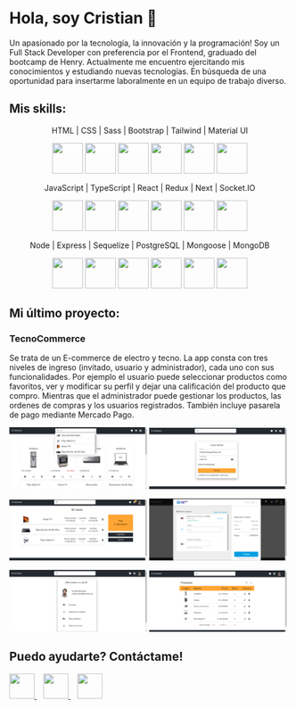 # Hola, soy Cristian 👋

<p>
  Un apasionado por la tecnología, la innovación y la programación! Soy un Full Stack Developer con preferencia por el Frontend, graduado del bootcamp de Henry.
  Actualmente me encuentro ejercitando mis conocimientos y estudiando nuevas tecnologías. En búsqueda de una oportunidad para insertarme laboralmente en un equipo de   
  trabajo diverso.
</p>

## Mis skills:

<p align="center">
  HTML | CSS | Sass | Bootstrap | Tailwind | Material UI
</p>
<p align="center">
  <img src="https://github.com/Cristian-M-B/Cristian-M-B/assets/82118346/72538891-60b1-4813-93c0-681796d68951" height="55" width="55" />
  <img src="https://github.com/Cristian-M-B/Cristian-M-B/assets/82118346/b21e0b5b-d0ac-450c-b315-e8c6e0ed9dfd" height="55" width="55" />
  <img src="https://github.com/Cristian-M-B/Cristian-M-B/assets/82118346/75efc452-29b3-4693-a8cc-a8f05be219f2" height="55" width="55" />
  <img src="https://github.com/Cristian-M-B/Cristian-M-B/assets/82118346/b6dc741c-2225-41e1-914e-b68e37197803" height="55" width="55" />
  <img src="https://icon.icepanel.io/Technology/svg/Tailwind-CSS.svg" height="55" width="55" />
  <img src="https://github.com/Cristian-M-B/Cristian-M-B/assets/82118346/0c239648-5578-4eec-b12e-cfba0072b58c" height="55" width="55" />
</p>
<p align="center">
  JavaScript | TypeScript | React | Redux | Next | Socket.IO
</p>
<p align="center">
  <img src="https://github.com/Cristian-M-B/Cristian-M-B/assets/82118346/3273491e-e14d-4a98-beb3-ef2f1feed687" height="55" width="55" />
  <img src="https://github.com/Cristian-M-B/Cristian-M-B/assets/82118346/0880db66-55b8-4811-b09e-60b5882db689" height="55" width="55" />
  <img src="https://github.com/Cristian-M-B/Cristian-M-B/assets/82118346/ca23a627-0464-486a-a2d8-9b70979561ce" height="55" width="55" />
  <img src="https://github.com/Cristian-M-B/Cristian-M-B/assets/82118346/b4673ea1-9835-43db-a3e2-5977ed4066fa" height="55" width="55" />
  <img src="https://github.com/Cristian-M-B/Cristian-M-B/assets/82118346/4eefba36-4de3-43f6-a4da-122866f5e7af" height="55" width="55" />
  <img src="https://github.com/Cristian-M-B/Cristian-M-B/assets/82118346/14096cd8-d38f-4e8a-bc5a-d8158403b131" height="55" width="55" />
</p>
<p align="center">
  Node | Express | Sequelize | PostgreSQL | Mongoose | MongoDB
</p>
<p align="center">
  <img src="https://github.com/Cristian-M-B/Cristian-M-B/assets/82118346/e55c222f-0619-41c9-a781-e899a974684c" height="55" width="55" />
  <img src="https://github.com/Cristian-M-B/Cristian-M-B/assets/82118346/2b012137-96b0-40b7-ace8-455fc5c7e0f6" height="55" width="55" />
  <img src="https://github.com/Cristian-M-B/Cristian-M-B/assets/82118346/08b27101-c19c-453b-a62e-f081c14cc005" height="55" width="55" />
  <img src="https://github.com/Cristian-M-B/Cristian-M-B/assets/82118346/87ddbdde-2603-439f-a562-0db4bdaf1231" height="55" width="55" />
  <img src="https://github.com/Cristian-M-B/Cristian-M-B/assets/82118346/9cdd90dc-b412-438c-84b0-192a311246e4" height="55" width="55" />
  <img src="https://github.com/Cristian-M-B/Cristian-M-B/assets/82118346/c1312535-f46b-4f98-acff-b612c7c618eb" height="55" width="55" />
</p>

## Mi último proyecto:

<h3>TecnoCommerce</h3>

<p>
  Se trata de un E-commerce de electro y tecno. La app consta con tres niveles de ingreso (invitado, usuario y administrador), cada uno con sus funcionalidades. Por ejemplo   el usuario puede seleccionar productos como favoritos, ver y modificar su perfil y dejar una calificación del producto que compro. Mientras que el administrador puede     
  gestionar los productos, las ordenes de compras y los usuarios registrados. También incluye pasarela de pago mediante Mercado Pago.
</p>

<p>
  <img src="https://github.com/Cristian-M-B/Cristian-M-B/blob/main/projects/001.png" width="49%" />
  <img src="https://github.com/Cristian-M-B/Cristian-M-B/blob/main/projects/002.png" width="49%" />
</p>
<p>
  <img src="https://github.com/Cristian-M-B/Cristian-M-B/blob/main/projects/003.png" width="49%" />
  <img src="https://github.com/Cristian-M-B/Cristian-M-B/blob/main/projects/004.png" width="49%" />
</p>
<p>
  <img src="https://github.com/Cristian-M-B/Cristian-M-B/blob/main/projects/005.png" width="49%" />
  <img src="https://github.com/Cristian-M-B/Cristian-M-B/blob/main/projects/006.png" width="49%" />
</p>

## Puedo ayudarte? Contáctame!

<a href="https://www.linkedin.com/in/cristian-baronetto" target="_blank" rel="noreferrer">
  <img src="https://cdn-icons-png.flaticon.com/512/174/174857.png" height="45" width="45" />
</a>
&nbsp;&nbsp;
<a href="mailto:crisbaronetto@hotmail.com">
  <img src="https://cdn-icons-png.flaticon.com/512/732/732223.png" height="45" width="45" />
</a>
&nbsp;&nbsp;
<a href="https://cristianbaronetto.vercel.app/" target="_blank" rel="noreferrer">
  <img src="https://cdn-icons-png.flaticon.com/512/1786/1786083.png" height="45" width="45" />
</a>

<!--
**Cristian-M-B/Cristian-M-B** is a ✨ _special_ ✨ repository because its `README.md` (this file) appears on your GitHub profile.

Here are some ideas to get you started:

- 🔭 I’m currently working on ...
- 🌱 I’m currently learning ...
- 👯 I’m looking to collaborate on ...
- 🤔 I’m looking for help with ...
- 💬 Ask me about ...
- 📫 How to reach me: ...
- 😄 Pronouns: ...
- ⚡ Fun fact: ...
-->
